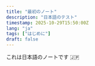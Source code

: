 ```yaml
---
title: "最初のノート"
description: "日本語のテスト"
timestamp: 2025-10-29T15:50:00Z
lang: "ja"
tags: ["はじめに"]
draft: false
---
```

これは日本語のノートです 🇯🇵